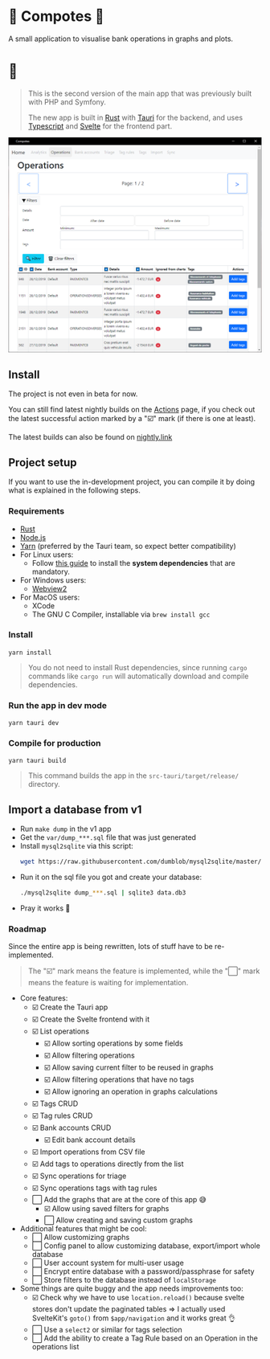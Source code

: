 # 🍎 Compotes 🍏

A small application to visualise bank operations in graphs and plots.

# 🧮

> This is the second version of the main app that was previously built with PHP and Symfony.
>
> The new app is built in [Rust](https://www.rust-lang.org/) with [Tauri](https://tauri.studio/) for the backend, and uses [Typescript](https://www.typescriptlang.org/) and [Svelte](https://svelte.dev/) for the frontend part.

![App screenshot](docs/capture1.png)

## Install

The project is not even in beta for now.

You can still find latest nightly builds on the [Actions](https://github.com/Orbitale/Compotes/actions) page, if you check out the latest successful action marked by a "☑️" mark (if there is one at least).

The latest builds can also be found on [nightly.link](https://nightly.link/Orbitale/Compotes/workflows/main.yaml/rewrite)

## Project setup

If you want to use the in-development project, you can compile it by doing what is explained in the following steps.

### Requirements

- [Rust](https://www.rust-lang.org/tools/install)
- [Node.js](https://nodejs.org/en/download/)
- [Yarn](https://yarnpkg.com/getting-started/install) (preferred by the Tauri team, so expect better compatibility)
- For Linux users:
  - Follow [this guide](https://tauri.studio/docs/getting-started/setting-up-linux#1-system-dependencies) to install the **system dependencies** that are mandatory.
- For Windows users:
  - [Webview2](https://developer.microsoft.com/en-us/microsoft-edge/webview2/#download-section)
- For MacOS users:
  - XCode
  - The GNU C Compiler, installable via `brew install gcc`

### Install

```
yarn install
```

> You do not need to install Rust dependencies, since running `cargo` commands like `cargo run` will automatically download and compile dependencies.

### Run the app in dev mode

```
yarn tauri dev
```

### Compile for production

```
yarn tauri build
```

> This command builds the app in the `src-tauri/target/release/` directory.

## Import a database from v1

- Run `make dump` in the v1 app
- Get the `var/dump_***.sql` file that was just generated
- Install `mysql2sqlite` via this script:
  ```bash
  wget https://raw.githubusercontent.com/dumblob/mysql2sqlite/master/mysql2sqlite
  ```
- Run it on the sql file you got and create your database:
  ```bash
  ./mysql2sqlite dump_***.sql | sqlite3 data.db3
  ```
- Pray it works 🙏

### Roadmap

Since the entire app is being rewritten, lots of stuff have to be re-implemented.

> The "☑️" mark means the feature is implemented, while the "⬜️" mark means the feature is waiting for implementation.

- Core features:
  - ☑️ Create the Tauri app
  - ☑️ Create the Svelte frontend with it
  - ☑️ List operations
    - ☑️ Allow sorting operations by some fields
    - ☑️ Allow filtering operations
    - ☑️ Allow saving current filter to be reused in graphs
    - ☑️ Allow filtering operations that have no tags
    - ☑️ Allow ignoring an operation in graphs calculations
  - ☑️ Tags CRUD
  - ☑️ Tag rules CRUD
  - ☑️ Bank accounts CRUD
    - ☑️ Edit bank account details
  - ☑️ Import operations from CSV file
  - ☑️ Add tags to operations directly from the list
  - ☑️ Sync operations for triage
  - ☑️ Sync operations tags with tag rules
  - ⬜️ Add the graphs that are at the core of this app 😅
    - ☑️ Allow using saved filters for graphs
    - ⬜️ Allow creating and saving custom graphs
- Additional features that might be cool:
  - ⬜️ Allow customizing graphs
  - ⬜️ Config panel to allow customizing database, export/import whole database
  - ⬜️ User account system for multi-user usage
  - ⬜️ Encrypt entire database with a password/passphrase for safety
  - ⬜️ Store filters to the database instead of `localStorage`
- Some things are quite buggy and the app needs improvements too:
  - ☑️ Check why we have to use `location.reload()` because svelte stores don't update the paginated tables => I actually used SvelteKit's `goto()` from `$app/navigation` and it works great 👌
  - ⬜️ Use a `select2` or similar for tags selection
  - ⬜️ Add the ability to create a Tag Rule based on an Operation in the operations list
